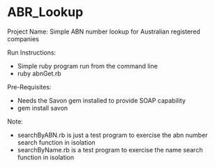# ABR_Lookup
Project Name: Simple ABN number lookup for Australian registered companies

Run Instructions:
  - Simple ruby program run from the command line
  - ruby abnGet.rb

Pre-Requisites:
  - Needs the Savon gem installed to provide SOAP capability
  - gem install savon
  
Note:
  - searchByABN.rb is just a test program to exercise the abn number search function in isolation
  - searchByName.rb is a test program to exercise the name search function in isolation 
